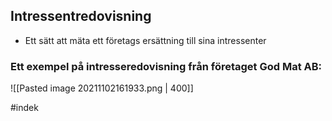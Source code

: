 ## Intressentredovisning
- Ett sätt att mäta ett företags ersättning till sina intressenter
### Ett exempel på intresseredovisning från företaget God Mat AB:
![[Pasted image 20211102161933.png | 400]]

#indek 

